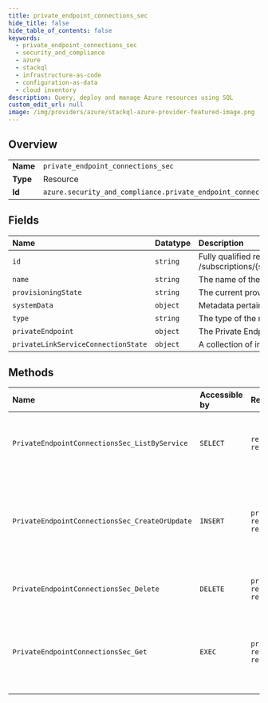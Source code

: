 ```yaml
---
title: private_endpoint_connections_sec
hide_title: false
hide_table_of_contents: false
keywords:
  - private_endpoint_connections_sec
  - security_and_compliance
  - azure    
  - stackql
  - infrastructure-as-code
  - configuration-as-data
  - cloud inventory
description: Query, deploy and manage Azure resources using SQL
custom_edit_url: null
image: /img/providers/azure/stackql-azure-provider-featured-image.png
---
```

  
    

## Overview
<table><tbody>
<tr><td><b>Name</b></td><td><code>private_endpoint_connections_sec</code></td></tr>
<tr><td><b>Type</b></td><td>Resource</td></tr>
<tr><td><b>Id</b></td><td><code>azure.security_and_compliance.private_endpoint_connections_sec</code></td></tr>
</tbody></table>

## Fields
| Name | Datatype | Description |
|:-----|:---------|:------------|
| `id` | `string` | Fully qualified resource ID for the resource. Ex - /subscriptions/{subscriptionId}/resourceGroups/{resourceGroupName}/providers/{resourceProviderNamespace}/{resourceType}/{resourceName} |
| `name` | `string` | The name of the resource |
| `provisioningState` | `string` | The current provisioning state. |
| `systemData` | `object` | Metadata pertaining to creation and last modification of the resource. |
| `type` | `string` | The type of the resource. E.g. "Microsoft.Compute/virtualMachines" or "Microsoft.Storage/storageAccounts" |
| `privateEndpoint` | `object` | The Private Endpoint resource. |
| `privateLinkServiceConnectionState` | `object` | A collection of information about the state of the connection between service consumer and provider. |
## Methods
| Name | Accessible by | Required Params | Description |
|:-----|:--------------|:----------------|:------------|
| `PrivateEndpointConnectionsSec_ListByService` | `SELECT` | `resourceGroupName, resourceName, subscriptionId` | Lists all private endpoint connections for a service. |
| `PrivateEndpointConnectionsSec_CreateOrUpdate` | `INSERT` | `privateEndpointConnectionName, resourceGroupName, resourceName, subscriptionId` | Update the state of the specified private endpoint connection associated with the service. |
| `PrivateEndpointConnectionsSec_Delete` | `DELETE` | `privateEndpointConnectionName, resourceGroupName, resourceName, subscriptionId` | Deletes a private endpoint connection. |
| `PrivateEndpointConnectionsSec_Get` | `EXEC` | `privateEndpointConnectionName, resourceGroupName, resourceName, subscriptionId` | Gets the specified private endpoint connection associated with the service. |
